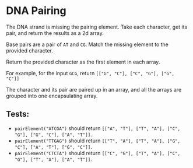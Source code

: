 # DNA Pairing

The DNA strand is missing the pairing element. Take each character, get its pair, and return the results as a 2d array.

Base pairs are a pair of `AT` and `CG`. Match the missing element to the provided character.

Return the provided character as the first element in each array.

For example, for the input `GCG`, return `[["G", "C"], ["C", "G"], ["G", "C"]]`

The character and its pair are paired up in an array, and all the arrays are grouped into one encapsulating array.

## Tests:

-   `pairElement("ATCGA")` should return `[["A", "T"], ["T", "A"], ["C", "G"], ["G", "C"], ["A", "T"]]`.
-   `pairElement("TTGAG")` should return `[["T", "A"], ["T", "A"], ["G", "C"], ["A", "T"], ["G", "C"]]`.
-   `pairElement("CTCTA")` should return `[["C", "G"], ["T", "A"], ["C", "G"], ["T", "A"], ["A", "T"]]`.
